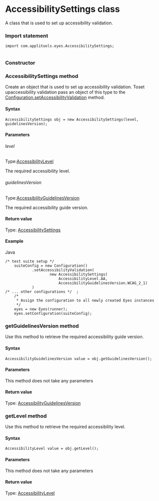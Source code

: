 # AccessibilitySettings class
A class that is used to set up accessibility validation.
 
 ### Import statement 
``` 
import com.applitools.eyes.AccessibilitySettings;
 
 ``` 
### Constructor 
### AccessibilitySettings method
Create an object that is used to set up accessibility validation.
Toset upaccessibility validation pass an object of this type to the [Configuration.setAccessibilityValidation](./configuration#setaccessibilityvalidation-method) method.

#### Syntax 
 ``` 
AccessibilitySettings obj = new AccessibilitySettings(level, guidelinesVersion);
 ``` 

 #### Parameters 
 ###### level 
  
 Type:[AccessibilityLevel](./accessibilitylevel) 
  
 The required accessibility level. 
  
  ###### guidelinesVersion 
  
 Type:[AccessibilityGuidelinesVersion](./accessibilityguidelinesversion) 
  
 The required accessibility guide version. 
  
 #### Return value 
Type: [AccessibilitySettings](./accessibilitysettings)

 #### Example 
Java

    /* test suite setup */  
        suiteConfig = new Configuration() 
                .setAccessibilityValidation(
                        new AccessibilitySettings(
                            AccessibilityLevel.AA,
                            AccessibilityGuidelinesVersion.WCAG_2_1)
                )
    /* ... other configurations */  ; 
        /*
         * Assign the configuration to all newly created Eyes instances
         */
        eyes = new Eyes(runner);
        eyes.setConfiguration(suiteConfig); 
### getGuidelinesVersion method
Use this method to retrieve the required accessibility guide version.

#### Syntax 
 ``` 
AccessibilityGuidelinesVersion value = obj.getGuidelinesVersion();
 ``` 

 #### Parameters 
This method does not take any parameters 
 
 #### Return value 
Type: [AccessibilityGuidelinesVersion](./accessibilityguidelinesversion) 
### getLevel method
Use this method to retrieve the required accessibility level.

#### Syntax 
 ``` 
AccessibilityLevel value = obj.getLevel();
 ``` 

 #### Parameters 
This method does not take any parameters 
 
 #### Return value 
Type: [AccessibilityLevel](./accessibilitylevel)